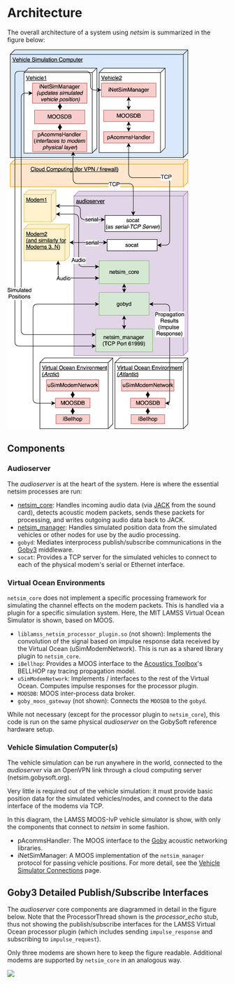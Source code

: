 # Architecture

The overall architecture of a system using *netsim* is summarized in the figure below:

![](../figures/modemsim-server-structure-ucomms.png)

## Components


### Audioserver

The *audioserver* is at the heart of the system. Here is where the essential netsim processes are run:

 - [netsim_core](page11_netsim_core.md): Handles incoming audio data (via [JACK] from the sound card), detects acoustic modem packets, sends these packets for processing, and writes outgoing audio data back to JACK.
 - [netsim_manager](page12_netsim_manager.md): Handles simulated position data from the simulated vehicles or other nodes for use by the audio processing.
 - `gobyd`: Mediates interprocess publish/subscribe communications in the [Goby3] middleware.
 - `socat`: Provides a TCP server for the simulated vehicles to connect to each of the physical modem's serial or Ethernet interface.

[JACK]: https://jackaudio.org/
[Goby3]: https://github.com/GobySoft/goby3/

### Virtual Ocean Environments

`netsim_core` does not implement a specific processing framework for simulating the channel effects on the modem packets. This is handled via a plugin for a specific simulation system. Here, the MIT LAMSS Virtual Ocean Simulator is shown, based on MOOS.

 - `liblamss_netsim_processor_plugin.so` (not shown): Implements the convolution of the signal based on impulse response data received by the Virtual Ocean (uSimModemNetwork). This is run as a shared library plugin to `netsim_core`.
 - `iBellhop`: Provides a MOOS interface to the [Acoustics Toolbox]'s BELLHOP ray tracing propagation model.
 - `uSimModemNetwork`: Implements / interfaces to the rest of the Virtual Ocean. Computes impulse responses for the processor plugin.
 - `MOOSDB`: MOOS inter-process data broker.
 - `goby_moos_gateway` (not shown): Connects the `MOOSDB` to the `gobyd`.

While not necessary (except for the processor plugin to `netsim_core`), this code is run on the same physical *audioserver* on the GobySoft reference hardware setup.

[Acoustics Toolbox]: http://oalib.hlsresearch.com/AcousticsToolbox/

### Vehicle Simulation Computer(s)

The vehicle simulation can be run anywhere in the world, connected to the *audioserver* via an OpenVPN link through a cloud computing server (netsim.gobysoft.org).

Very little is required out of the vehicle simulation: it must provide basic position data for the simulated vehicles/nodes, and connect to the data interface of the modems via TCP.

In this diagram, the LAMSS MOOS-IvP vehicle simulator is show, with only the components that connect to *netsim* in some fashion.

 - pAcommsHandler: The MOOS interface to the [Goby][Goby3] acoustic networking libraries.
 - iNetSimManager: A MOOS implementation of the `netsim_manager` protocol for passing vehicle positions. For more detail, see the [Vehicle Simulator Connections](page15_vehicle_sim_connections.md) page.

## Goby3 Detailed Publish/Subscribe Interfaces

The *audioserver* core components are diagrammed in detail in the figure below. Note that the ProcessorThread shown is the *processor_echo* stub, thus not showing the publish/subscribe interfaces for the LAMSS Virtual Ocean processor plugin (which includes sending `impulse_response` and subscribing to `impulse_request`).

Only three modems are shown here to keep the figure readable. Additional modems are supported by `netsim_core` in an analogous way.

![](../figures/netsim_core_interfaces.svg)
